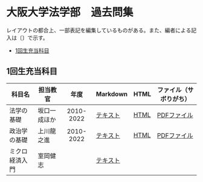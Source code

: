 # 大阪大学法学部　過去問集

レイアウトの都合上、一部表記を編集しているものがある。また、編者による記入は〔〕で示す。

- [1回生充当科目](#1回生充当科目)

## 1回生充当科目

|科目名|担当教官|年度|Markdown|HTML|ファイル（サボりがち）|
|-|-|:-:|-|-|-|
|法学の基礎|坂口一成ほか|2010-2022|[テキスト](/pages/year1_freshman/law_basis.md)|[HTML](/pages/year1_freshman/law_basis.html)|[PDFファイル](/kakomon/year1_freshman/law_basis_2016-2022.pdf)|
|政治学の基礎|上川龍之進|2010-2022|[テキスト](/pages/year1_freshman/politic_basis.md)|[HTML](/pages/year1_freshman/politic_basis.html)|[PDFファイル](/kakomon/year1_freshman/politic_basis_2010-2022.pdf)|
|ミクロ経済入門|室岡健志||[テキスト](/pages/year1_freshman/micro_primer.md)||
